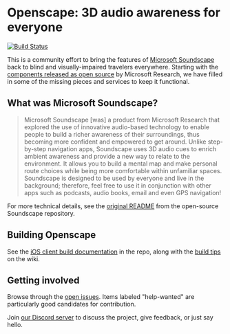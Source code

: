 # Openscape: 3D audio awareness for everyone

[![Build Status](https://github.com/openscape-community/openscape/actions/workflows/build-for-testflight.yml/badge.svg)](https://github.com/openscape-community/openscape/actions/workflows/build-for-testflight.yml)

This is a community effort to bring the features of [Microsoft Soundscape](https://www.microsoft.com/en-us/research/product/soundscape/) back to blind and visually-impaired travelers everywhere. Starting with the [components released as open source](https://github.com/microsoft/soundscape) by Microsoft Research, we have filled in some of the missing pieces and services to keep it functional.

## What was Microsoft Soundscape?

>Microsoft Soundscape \[was] a product from Microsoft Research that explored the use of innovative audio-based technology to enable people to build a richer awareness of their surroundings, thus becoming more confident and empowered to get around. Unlike step-by-step navigation apps, Soundscape uses 3D audio cues to enrich ambient awareness and provide a new way to relate to the environment. It allows you to build a mental map and make personal route choices while being more comfortable within unfamiliar spaces. Soundscape is designed to be used by everyone and live in the background; therefore, feel free to use it in conjunction with other apps such as podcasts, audio books, email and even GPS navigation!

For more technical details, see the [original README](https://github.com/microsoft/soundscape/blob/main/README.md) from the open-source Soundscape repository.

## Building Openscape

See the [iOS client build documentation](https://github.com/openscape-community/openscape/blob/main/docs/ios-client/onboarding.md) in the repo, along with the [build tips](https://github.com/openscape-community/openscape/wiki/build-tips) on the wiki.

## Getting involved

Browse through the [open issues](https://github.com/openscape-community/openscape/issues). Items labeled "help-wanted" are particularly good candidates for contribution.

Join [our Discord server](https://discord.gg/VQHkZJ8mcA) to discuss the project, give feedback, or just say hello.
